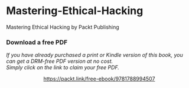 # Mastering-Ethical-Hacking
Mastering Ethical Hacking by Packt Publishing
### Download a free PDF

 <i>If you have already purchased a print or Kindle version of this book, you can get a DRM-free PDF version at no cost.<br>Simply click on the link to claim your free PDF.</i>
<p align="center"> <a href="https://packt.link/free-ebook/9781788994507">https://packt.link/free-ebook/9781788994507 </a> </p>